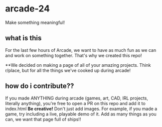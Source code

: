 # arcade-24
Make something meaningful! 

## what is this
For the last few hours of Arcade, we want to have as much fun as we can and work on something together. That's why we created this repo!

**We decided on making a page of all of your amazing projects. Think r/place, but for all the things we've cooked up during arcade!

## how do i contribute??
If you made ANYTHING during arcade (games, art, CAD, IRL projects, literally anything), you're free to open a PR on this repo and add it to index.html
**Be creative!** Don't just add images. For example, if you made a game, try including a live, playable demo of it. Add as many things as you can, we want that page full of ships!!
